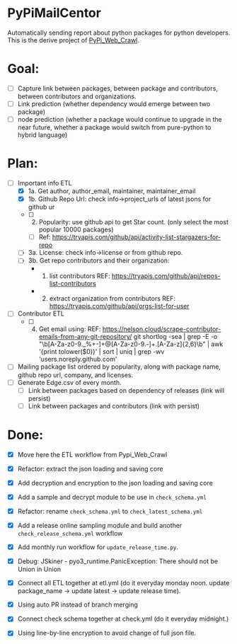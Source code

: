 # PyPiMailCentor

Automatically sending report about python packages for python developers. This is the derive project of [PyPi_Web_Crawl](https://github.com/jeffrey82221/PyPi_Web_Crawl).


# Goal: 

- [ ] Capture link between packages, between package and contributors, between contributors and organizations. 
- [ ] Link prediction (whether dependency would emerge between two package)
- [ ] node prediction (whether a package would continue to upgrade in the near future, whether a package would switch from pure-python to hybrid language)

# Plan:


- [ ] Important info ETL
    - [X] 1a. Get author, author_email, maintainer, maintainer_email
    - [X] 1b. Github Repo Url: check info->project_urls of latest jsons for github ur
    - [ ] 2. Popularity: use github api to get Star count. (only select the most popular 10000 packages)
        - [ ] Ref: https://tryapis.com/github/api/activity-list-stargazers-for-repo
    - [ ] 3a. License: check info->license or from github repo.
    - [ ] 3b. Get repo contributors and their organization:
        - 1. list contributors REF: https://tryapis.com/github/api/repos-list-contributors
        - 2. extract organization from contributors REF: https://tryapis.com/github/api/orgs-list-for-user
- [ ] Contributor ETL
    - [ ] 4. Get email using:
        REF: https://nelson.cloud/scrape-contributor-emails-from-any-git-repository/
        git shortlog -sea | grep -E -o "\b[A-Za-z0-9._%+-]+@[A-Za-z0-9.-]+\.[A-Za-z]{2,6}\b" | awk '{print tolower($0)}' | sort | uniq | grep -wv 'users.noreply.github.com'
- [ ] Mailing package list ordered by popularity, along with package name, github repo url, company, and licenses. 
- [ ] Generate Edge.csv of every month. 
    - [ ] Link between packages based on dependency of releases (link will persist)
    - [ ] Link between packages and contributors (link with persist)

# Done: 
- [X] Move here the ETL workflow from Pypi_Web_Crawl
- [X] Refactor: extract the json loading and saving core 
- [X] Add decryption and encryption to the json loading and saving core
- [X] Add a sample and decrypt module to be use in `check_schema.yml`
- [X] Refactor: rename `check_schema.yml` to `check_latest_schema.yml`
- [X] Add a release online sampling module and build another `check_release_schema.yml` workflow
- [X] Add monthly run workflow for `update_release_time.py`.
- [X] Debug: JSkiner - pyo3_runtime.PanicException: There should not be Union in Union
- [X] Connect all ETL together at etl.yml (do it everyday monday noon. update package_name -> update latest -> update release time). 
- [X] Using auto PR instead of branch merging 
- [X] Connect check schema together at check.yml (do it everyday midnight.) 
- [X] Using line-by-line encryption to avoid change of full json file.

